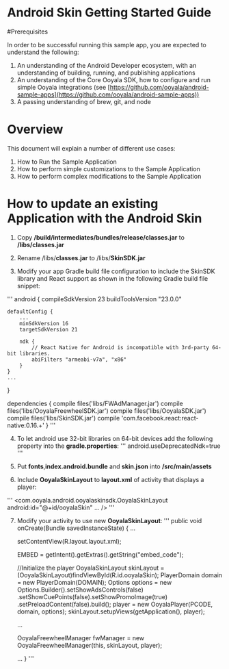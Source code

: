 # Android Skin Getting Started Guide

#Prerequisites

In order to be successful running this sample app, you are expected to understand the following:

  1. An understanding of the Android Developer ecosystem, with an understanding of building, running, and publishing applications
  2. An understanding of the Core Ooyala SDK, how to configure and run simple Ooyala integrations (see [https://github.com/ooyala/android-sample-apps](https://github.com/ooyala/android-sample-apps))
  3. A passing understanding of brew, git, and node

# Overview

This document will explain a number of different use cases:

1. How to Run the Sample Application
2. How to perform simple customizations to the Sample Application
3. How to perform complex modifications to the Sample Application

# How to update an existing Application with the Android Skin

1. Copy **<alice>/build/intermediates/bundles/release/classes.jar** to **<myapp>/libs/classes.jar**

2. Rename <myapp>/libs/**classes.jar** to <myapp>/libs/**SkinSDK.jar**

3. Modify your app Gradle build file configuration to include the SkinSDK library and React support as shown in the following Gradle build file snippet:

'''
android {
    compileSdkVersion 23
    buildToolsVersion "23.0.0"

    defaultConfig {
        ...
        minSdkVersion 16
        targetSdkVersion 21
		
        ndk {
            // React Native for Android is incompatible with 3rd-party 64-bit libraries.
            abiFilters "armeabi-v7a", "x86"
        }
    }
    ...
}

dependencies {
    compile files('libs/FWAdManager.jar')
    compile files('libs/OoyalaFreewheelSDK.jar')
    compile files('libs/OoyalaSDK.jar')
    compile files('libs/SkinSDK.jar')
    compile 'com.facebook.react:react-native:0.16.+'
}
'''

4. To let android use 32-bit libraries on 64-bit devices add the following property into the **gradle.properties**:
'''
android.useDeprecatedNdk=true
'''



5. Put **fonts**,**index.android.bundle** and **skin.json** into **<myapp>/src/main/assets**

6. Include **OoyalaSkinLayout** to **layout.xml** of activity that displays a player:

'''
<com.ooyala.android.ooyalaskinsdk.OoyalaSkinLayout
    android:id="@+id/ooyalaSkin"
	...
/>
'''

7. Modify your activity to use new **OoyalaSkinLayout**:
'''
public void onCreate(Bundle savedInstanceState) {
    ...
    
    setContentView(R.layout.layout.xml);

    EMBED = getIntent().getExtras().getString("embed_code");

    //Initialize the player
    OoyalaSkinLayout skinLayout = (OoyalaSkinLayout)findViewById(R.id.ooyalaSkin);
    PlayerDomain domain = new PlayerDomain(DOMAIN);
    Options options = new Options.Builder().setShowAdsControls(false)
              .setShowCuePoints(false).setShowPromoImage(true)
              .setPreloadContent(false).build();
    player = new OoyalaPlayer(PCODE, domain, options);
    skinLayout.setupViews(getApplication(), player);
	
    ...

    OoyalaFreewheelManager fwManager = new OoyalaFreewheelManager(this, skinLayout, player);
	
	...
}
'''